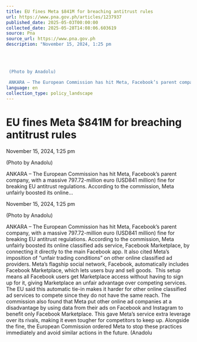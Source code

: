 ```yaml
---
title: EU fines Meta $841M for breaching antitrust rules
url: https://www.pna.gov.ph/articles/1237937
published_date: 2025-05-03T00:00:00
collected_date: 2025-05-28T14:08:06.603619
source: Pna
source_url: https://www.pna.gov.ph
description: "November 15, 2024, 1:25 pm
 
 
 
 
 (Photo by Anadolu) 
 
 ANKARA – The European Commission has hit Meta, Facebook’s parent company, with a massive 797.72-million euro (USD841 million) fine for breaking EU antitrust regulations. According to the commission, Meta unfairly boosted its online..."
language: en
collection_type: policy_landscape
---
```


# EU fines Meta $841M for breaching antitrust rules

November 15, 2024, 1:25 pm
 
 
 
 
 (Photo by Anadolu) 
 
 ANKARA – The European Commission has hit Meta, Facebook’s parent company, with a massive 797.72-million euro (USD841 million) fine for breaking EU antitrust regulations. According to the commission, Meta unfairly boosted its online...

November 15, 2024, 1:25 pm

(Photo by Anadolu) 
 
 ANKARA – The European Commission has hit Meta, Facebook’s parent company, with a massive 797.72-million euro (USD841 million) fine for breaking EU antitrust regulations. According to the commission, Meta unfairly boosted its online classified ads service, Facebook Marketplace, by connecting it directly to the main Facebook app. It also cited Meta’s imposition of “unfair trading conditions” on other online classified ad providers. Meta’s flagship social network, Facebook, automatically includes Facebook Marketplace, which lets users buy and sell goods.  This setup means all Facebook users get Marketplace access without having to sign up for it, giving Marketplace an unfair advantage over competing services. The EU said this automatic tie-in makes it harder for other online classified ad services to compete since they do not have the same reach. The commission also found that Meta put other online ad companies at a disadvantage by using data from their ads on Facebook and Instagram to benefit only Facebook Marketplace. This gave Meta’s service extra leverage over its rivals, making it even tougher for competitors to keep up. Alongside the fine, the European Commission ordered Meta to stop these practices immediately and avoid similar actions in the future. (Anadolu